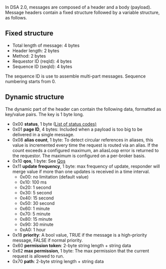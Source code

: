 In DSA 2.0, messages are composed of a header and a body (payload). Message headers contain a fixed structure followed by a variable structure, as follows.

## Fixed structure
* Total length of message: 4 bytes
* Header length: 2 bytes
* Method: 2 bytes
* Requestor ID (reqId): 4 bytes
* Sequence ID (seqId): 4 bytes

The sequence ID is use to assemble multi-part messages. Sequence numbering starts from 0.

## Dynamic structure

The dynamic part of the header can contain the following data, formatted as key/value pairs. The key is 1 byte long.

* 0x00 **status**, 1 byte ([List of status codes)](https://github.com/dsa-2/docs/wiki/Status-Table)
* 0x01 **page ID**, 4 bytes: Included when a payload is too big to be delivered in a single message.
* 0x08 **alias count**, 1 byte: To detect circular references in aliases, this value is incremented every time the request is routed via an alias. If the count exceeds a configured maximum, an aliasLoop error is returned to the requestor. The maximum is configured on a per-broker basis.
* 0x10 **qos**, 1 byte: See [Qos](https://github.com/dsa-2/docs/wiki/Qos)
* 0x11 **update frequency**, 1 byte: max frequency of update, responder will merge value if more than one updates is received in a time interval.
  * 0x00: no limitation (default value)
  * 0x10: 100 ms
  * 0x20: 1 second
  * 0x30: 5 second   
  * 0x40: 15 second
  * 0x50: 30 second
  * 0x60: 1 minute
  * 0x70: 5 minute
  * 0x80: 15 minute
  * 0x90: 30 minute
  * 0xA0: 1 hour
* 0x18 **priority**: A bool value, TRUE if the message is a high-priority message, FALSE if normal priority.
* 0x60 **permission token**: 2-byte string length + string data
* 0x62 **max permission**, 1 byte: The max permission that the current request is allowed to run.
* 0x70 **path**: 2-byte string length + string data